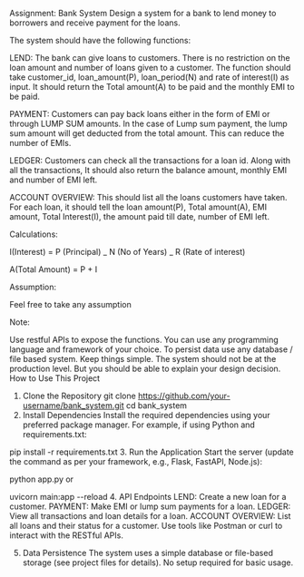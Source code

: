 
Assignment: Bank System
Design a system for a bank to lend money to borrowers and receive payment for the loans.

The system should have the following functions:

LEND: The bank can give loans to customers. There is no restriction on the loan amount and number of loans given to a customer. The function should take customer_id, loan_amount(P), loan_period(N) and rate of interest(I) as input. It should return the Total amount(A) to be paid and the monthly EMI to be paid.

PAYMENT: Customers can pay back loans either in the form of EMI or through LUMP SUM amounts. In the case of Lump sum payment, the lump sum amount will get deducted from the total amount. This can reduce the number of EMIs.

LEDGER: Customers can check all the transactions for a loan id. Along with all the transactions, It should also return the balance amount, monthly EMI and number of EMI left.

ACCOUNT OVERVIEW: This should list all the loans customers have taken. For each loan, it should tell the loan amount(P), Total amount(A), EMI amount, Total Interest(I), the amount paid till date, number of EMI left.

Calculations:

I(Interest) = P (Principal) _ N (No of Years) _ R (Rate of interest)

A(Total Amount) = P + I

Assumption:

Feel free to take any assumption

Note:

Use restful APIs to expose the functions.
You can use any programming language and framework of your choice.
To persist data use any database / file based system.
Keep things simple. The system should not be at the production level. But you should be able to explain your design decision.
How to Use This Project
1. Clone the Repository
git clone https://github.com/your-username/bank_system.git
cd bank_system
2. Install Dependencies
Install the required dependencies using your preferred package manager.
For example, if using Python and requirements.txt:

pip install -r requirements.txt
3. Run the Application
Start the server (update the command as per your framework, e.g., Flask, FastAPI, Node.js):

python app.py
or

uvicorn main:app --reload
4. API Endpoints
LEND: Create a new loan for a customer.
PAYMENT: Make EMI or lump sum payments for a loan.
LEDGER: View all transactions and loan details for a loan.
ACCOUNT OVERVIEW: List all loans and their status for a customer.
Use tools like Postman or curl to interact with the RESTful APIs.

5. Data Persistence
The system uses a simple database or file-based storage (see project files for details).
No setup required for basic usage.



